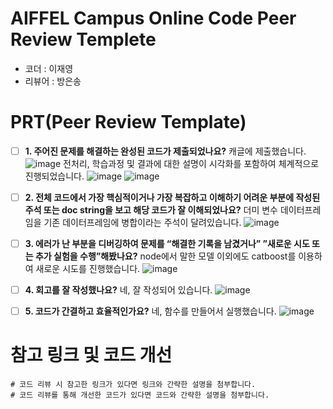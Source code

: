 # AIFFEL Campus Online Code Peer Review Templete
- 코더 : 이재영
- 리뷰어 : 방은송


# PRT(Peer Review Template)
- [ ]  **1. 주어진 문제를 해결하는 완성된 코드가 제출되었나요?**
         캐글에 제출했습니다. 
         ![image](https://github.com/Eunssong/Aiffel_Quest_JY/assets/134351442/9f63cf85-ace0-44f8-a6f0-3a172ce81f6b)
         전처리, 학습과정 및 결과에 대한 설명이 시각화를 포함하여 체계적으로 진행되었습니다.
         ![image](https://github.com/Eunssong/Aiffel_Quest_JY/assets/134351442/d5213c12-1f38-4df5-95f3-855d3cbeea39)
         ![image](https://github.com/Eunssong/Aiffel_Quest_JY/assets/134351442/83bff36f-16a1-47c5-be14-45120b145c82)


    
- [ ]  **2. 전체 코드에서 가장 핵심적이거나 가장 복잡하고 이해하기 어려운 부분에 작성된 
주석 또는 doc string을 보고 해당 코드가 잘 이해되었나요?**
        더미 변수 데이터프레임을 기존 데이터프레임에 병합이라는 주석이 달려있습니다. 
        ![image](https://github.com/Eunssong/Aiffel_Quest_JY/assets/134351442/75e961ca-9cd3-41f7-8af8-7b20d1d398d3)


- [ ]  **3. 에러가 난 부분을 디버깅하여 문제를 “해결한 기록을 남겼거나” 
”새로운 시도 또는 추가 실험을 수행”해봤나요?**
        node에서 말한 모델 이외에도 catboost를 이용하여 새로운 시도를 진행했습니다.
        ![image](https://github.com/Eunssong/Aiffel_Quest_JY/assets/134351442/ad447eed-fd21-428b-bf5c-8141745c27f9)

- [ ]  **4. 회고를 잘 작성했나요?**
        네, 잘 작성되어 있습니다.
        ![image](https://github.com/Eunssong/Aiffel_Quest_JY/assets/134351442/c087f31f-c09a-479f-9761-97fe82642d8d)

- [ ]  **5. 코드가 간결하고 효율적인가요?**
        네, 함수를 만들어서 실행했습니다. 
        ![image](https://github.com/Eunssong/Aiffel_Quest_JY/assets/134351442/d87ae63d-8e39-4c8b-8777-37ad3aa5887d)


# 참고 링크 및 코드 개선
```
# 코드 리뷰 시 참고한 링크가 있다면 링크와 간략한 설명을 첨부합니다.
# 코드 리뷰를 통해 개선한 코드가 있다면 코드와 간략한 설명을 첨부합니다.
```
